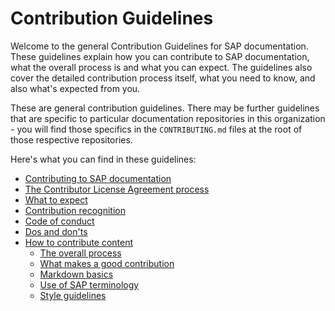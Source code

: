# Contribution Guidelines

Welcome to the general Contribution Guidelines for SAP documentation. These guidelines explain how you can contribute to SAP documentation, what the overall process is and what you can expect. The guidelines also cover the detailed contribution process itself, what you need to know, and also what's expected from you.

These are general contribution guidelines. There may be further guidelines that are specific to particular documentation repositories in this organization - you will find those specifics in the `CONTRIBUTING.md` files at the root of those respective repositories.

Here's what you can find in these guidelines:

- [Contributing to SAP documentation](contributing.md)
- [The Contributor License Agreement process](cla.md)
- [What to expect](what-to-expect.md)
- [Contribution recognition](recognition.md)
- [Code of conduct](code-of-conduct.md)
- [Dos and don'ts](dos-and-donts.md)
- [How to contribute content](content-contribution/README.md)
  - [The overall process](content-contribution/overall-process.md)
  - [What makes a good contribution](content-contribution/good-contribution.md)
  - [Markdown basics](content-contribution/markdown-basics.md)
  - [Use of SAP terminology](content-contribution/sap-terminology.md)
  - [Style guidelines](content-contribution/style-guidelines.md)
